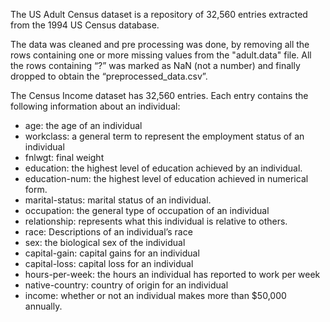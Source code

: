 The US Adult Census dataset is a repository of 32,560 entries extracted from the 1994 US Census database.

The data was cleaned and pre processing was done, by removing all the rows containing one or more missing values from the "adult.data" file.
All the rows containing “?” was marked as NaN (not a number) and finally dropped to obtain the “preprocessed_data.csv”.

The Census Income dataset has 32,560 entries. Each entry contains the following information
about an individual: <br />
* age: the age of an individual <br />
* workclass: a general term to represent the employment status of an individual <br />
* fnlwgt: final weight <br />
* education: the highest level of education achieved by an individual. <br />
* education-num: the highest level of education achieved in numerical form. <br />
* marital-status: marital status of an individual. <br />
* occupation: the general type of occupation of an individual <br />
* relationship: represents what this individual is relative to others. <br />
* race: Descriptions of an individual’s race <br />
* sex: the biological sex of the individual <br />
* capital-gain: capital gains for an individual <br />
* capital-loss: capital loss for an individual <br />
* hours-per-week: the hours an individual has reported to work per week <br />
* native-country: country of origin for an individual <br />
* income: whether or not an individual makes more than $50,000 annually. <br />



 
